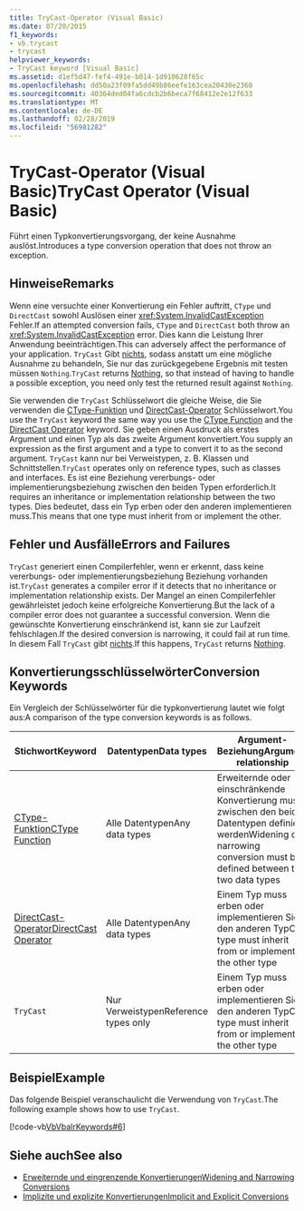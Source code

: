 ```yaml
---
title: TryCast-Operator (Visual Basic)
ms.date: 07/20/2015
f1_keywords:
- vb.trycast
- trycast
helpviewer_keywords:
- TryCast keyword [Visual Basic]
ms.assetid: d1ef5d47-fef4-491e-b014-1d910628f65c
ms.openlocfilehash: dd50a23f09fa5dd49b86eefe163cea20430e2360
ms.sourcegitcommit: 40364ded04fa6cdcb2b6beca7f68412e2e12f633
ms.translationtype: MT
ms.contentlocale: de-DE
ms.lasthandoff: 02/28/2019
ms.locfileid: "56981282"
---
```

# <a name="trycast-operator-visual-basic"></a><span data-ttu-id="fe37a-102">TryCast-Operator (Visual Basic)</span><span class="sxs-lookup"><span data-stu-id="fe37a-102">TryCast Operator (Visual Basic)</span></span>
<span data-ttu-id="fe37a-103">Führt einen Typkonvertierungsvorgang, der keine Ausnahme auslöst.</span><span class="sxs-lookup"><span data-stu-id="fe37a-103">Introduces a type conversion operation that does not throw an exception.</span></span>  
  
## <a name="remarks"></a><span data-ttu-id="fe37a-104">Hinweise</span><span class="sxs-lookup"><span data-stu-id="fe37a-104">Remarks</span></span>  
 <span data-ttu-id="fe37a-105">Wenn eine versuchte einer Konvertierung ein Fehler auftritt, `CType` und `DirectCast` sowohl Auslösen einer <xref:System.InvalidCastException> Fehler.</span><span class="sxs-lookup"><span data-stu-id="fe37a-105">If an attempted conversion fails, `CType` and `DirectCast` both throw an <xref:System.InvalidCastException> error.</span></span> <span data-ttu-id="fe37a-106">Dies kann die Leistung Ihrer Anwendung beeinträchtigen.</span><span class="sxs-lookup"><span data-stu-id="fe37a-106">This can adversely affect the performance of your application.</span></span> <span data-ttu-id="fe37a-107">`TryCast` Gibt [nichts](../../../visual-basic/language-reference/nothing.md), sodass anstatt um eine mögliche Ausnahme zu behandeln, Sie nur das zurückgegebene Ergebnis mit testen müssen `Nothing`.</span><span class="sxs-lookup"><span data-stu-id="fe37a-107">`TryCast` returns [Nothing](../../../visual-basic/language-reference/nothing.md), so that instead of having to handle a possible exception, you need only test the returned result against `Nothing`.</span></span>  
  
 <span data-ttu-id="fe37a-108">Sie verwenden die `TryCast` Schlüsselwort die gleiche Weise, die Sie verwenden die [CType-Funktion](../../../visual-basic/language-reference/functions/ctype-function.md) und [DirectCast-Operator](../../../visual-basic/language-reference/operators/directcast-operator.md) Schlüsselwort.</span><span class="sxs-lookup"><span data-stu-id="fe37a-108">You use the `TryCast` keyword the same way you use the [CType Function](../../../visual-basic/language-reference/functions/ctype-function.md) and the [DirectCast Operator](../../../visual-basic/language-reference/operators/directcast-operator.md) keyword.</span></span> <span data-ttu-id="fe37a-109">Sie geben einen Ausdruck als erstes Argument und einen Typ als das zweite Argument konvertiert.</span><span class="sxs-lookup"><span data-stu-id="fe37a-109">You supply an expression as the first argument and a type to convert it to as the second argument.</span></span> <span data-ttu-id="fe37a-110">`TryCast` kann nur bei Verweistypen, z. B. Klassen und Schnittstellen.</span><span class="sxs-lookup"><span data-stu-id="fe37a-110">`TryCast` operates only on reference types, such as classes and interfaces.</span></span> <span data-ttu-id="fe37a-111">Es ist eine Beziehung vererbungs- oder implementierungsbeziehung zwischen den beiden Typen erforderlich.</span><span class="sxs-lookup"><span data-stu-id="fe37a-111">It requires an inheritance or implementation relationship between the two types.</span></span> <span data-ttu-id="fe37a-112">Dies bedeutet, dass ein Typ erben oder den anderen implementieren muss.</span><span class="sxs-lookup"><span data-stu-id="fe37a-112">This means that one type must inherit from or implement the other.</span></span>  
  
## <a name="errors-and-failures"></a><span data-ttu-id="fe37a-113">Fehler und Ausfälle</span><span class="sxs-lookup"><span data-stu-id="fe37a-113">Errors and Failures</span></span>  
 <span data-ttu-id="fe37a-114">`TryCast` generiert einen Compilerfehler, wenn er erkennt, dass keine vererbungs- oder implementierungsbeziehung Beziehung vorhanden ist.</span><span class="sxs-lookup"><span data-stu-id="fe37a-114">`TryCast` generates a compiler error if it detects that no inheritance or implementation relationship exists.</span></span> <span data-ttu-id="fe37a-115">Der Mangel an einen Compilerfehler gewährleistet jedoch keine erfolgreiche Konvertierung.</span><span class="sxs-lookup"><span data-stu-id="fe37a-115">But the lack of a compiler error does not guarantee a successful conversion.</span></span> <span data-ttu-id="fe37a-116">Wenn die gewünschte Konvertierung einschränkend ist, kann sie zur Laufzeit fehlschlagen.</span><span class="sxs-lookup"><span data-stu-id="fe37a-116">If the desired conversion is narrowing, it could fail at run time.</span></span> <span data-ttu-id="fe37a-117">In diesem Fall `TryCast` gibt [nichts](../../../visual-basic/language-reference/nothing.md).</span><span class="sxs-lookup"><span data-stu-id="fe37a-117">If this happens, `TryCast` returns [Nothing](../../../visual-basic/language-reference/nothing.md).</span></span>  
  
## <a name="conversion-keywords"></a><span data-ttu-id="fe37a-118">Konvertierungsschlüsselwörter</span><span class="sxs-lookup"><span data-stu-id="fe37a-118">Conversion Keywords</span></span>  
 <span data-ttu-id="fe37a-119">Ein Vergleich der Schlüsselwörter für die typkonvertierung lautet wie folgt aus:</span><span class="sxs-lookup"><span data-stu-id="fe37a-119">A comparison of the type conversion keywords is as follows.</span></span>  
  
|<span data-ttu-id="fe37a-120">Stichwort</span><span class="sxs-lookup"><span data-stu-id="fe37a-120">Keyword</span></span>|<span data-ttu-id="fe37a-121">Datentypen</span><span class="sxs-lookup"><span data-stu-id="fe37a-121">Data types</span></span>|<span data-ttu-id="fe37a-122">Argument-Beziehung</span><span class="sxs-lookup"><span data-stu-id="fe37a-122">Argument relationship</span></span>|<span data-ttu-id="fe37a-123">Laufzeitfehler</span><span class="sxs-lookup"><span data-stu-id="fe37a-123">Run-time failure</span></span>|  
|---|---|---|---|  
|[<span data-ttu-id="fe37a-124">CType-Funktion</span><span class="sxs-lookup"><span data-stu-id="fe37a-124">CType Function</span></span>](../../../visual-basic/language-reference/functions/ctype-function.md)|<span data-ttu-id="fe37a-125">Alle Datentypen</span><span class="sxs-lookup"><span data-stu-id="fe37a-125">Any data types</span></span>|<span data-ttu-id="fe37a-126">Erweiternde oder einschränkende Konvertierung muss zwischen den beiden Datentypen definiert werden</span><span class="sxs-lookup"><span data-stu-id="fe37a-126">Widening or narrowing conversion must be defined between the two data types</span></span>|<span data-ttu-id="fe37a-127">Löst aus <xref:System.InvalidCastException></span><span class="sxs-lookup"><span data-stu-id="fe37a-127">Throws <xref:System.InvalidCastException></span></span>|  
|[<span data-ttu-id="fe37a-128">DirectCast-Operator</span><span class="sxs-lookup"><span data-stu-id="fe37a-128">DirectCast Operator</span></span>](../../../visual-basic/language-reference/operators/directcast-operator.md)|<span data-ttu-id="fe37a-129">Alle Datentypen</span><span class="sxs-lookup"><span data-stu-id="fe37a-129">Any data types</span></span>|<span data-ttu-id="fe37a-130">Einem Typ muss erben oder implementieren Sie den anderen Typ</span><span class="sxs-lookup"><span data-stu-id="fe37a-130">One type must inherit from or implement the other type</span></span>|<span data-ttu-id="fe37a-131">Löst aus <xref:System.InvalidCastException></span><span class="sxs-lookup"><span data-stu-id="fe37a-131">Throws <xref:System.InvalidCastException></span></span>|  
|`TryCast`|<span data-ttu-id="fe37a-132">Nur Verweistypen</span><span class="sxs-lookup"><span data-stu-id="fe37a-132">Reference types only</span></span>|<span data-ttu-id="fe37a-133">Einem Typ muss erben oder implementieren Sie den anderen Typ</span><span class="sxs-lookup"><span data-stu-id="fe37a-133">One type must inherit from or implement the other type</span></span>|<span data-ttu-id="fe37a-134">Gibt ["Nothing"](../../../visual-basic/language-reference/nothing.md)</span><span class="sxs-lookup"><span data-stu-id="fe37a-134">Returns [Nothing](../../../visual-basic/language-reference/nothing.md)</span></span>|  
  
## <a name="example"></a><span data-ttu-id="fe37a-135">Beispiel</span><span class="sxs-lookup"><span data-stu-id="fe37a-135">Example</span></span>  
 <span data-ttu-id="fe37a-136">Das folgende Beispiel veranschaulicht die Verwendung von `TryCast`.</span><span class="sxs-lookup"><span data-stu-id="fe37a-136">The following example shows how to use `TryCast`.</span></span>  
  
 [!code-vb[VbVbalrKeywords#6](~/samples/snippets/visualbasic/VS_Snippets_VBCSharp/VbVbalrKeywords/VB/Class1.vb#6)]  
  
## <a name="see-also"></a><span data-ttu-id="fe37a-137">Siehe auch</span><span class="sxs-lookup"><span data-stu-id="fe37a-137">See also</span></span>
- [<span data-ttu-id="fe37a-138">Erweiternde und eingrenzende Konvertierungen</span><span class="sxs-lookup"><span data-stu-id="fe37a-138">Widening and Narrowing Conversions</span></span>](../../../visual-basic/programming-guide/language-features/data-types/widening-and-narrowing-conversions.md)
- [<span data-ttu-id="fe37a-139">Implizite und explizite Konvertierungen</span><span class="sxs-lookup"><span data-stu-id="fe37a-139">Implicit and Explicit Conversions</span></span>](../../../visual-basic/programming-guide/language-features/data-types/implicit-and-explicit-conversions.md)
